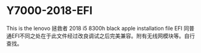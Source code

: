 # Y7000-2018-EFI
This is the lenovo 拯救者 2018 i5 8300h black apple installation file EFI
同普通EFI不同之处在于此文件经过改良调试之后完美兼容。附有无线网模块等。自行查找。
